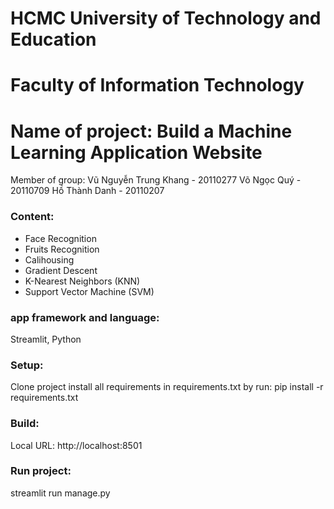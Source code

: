 # HCMC University of Technology and Education 
# Faculty of Information Technology 
# Name of project: Build a Machine Learning Application Website 

Member of group:
Vũ Nguyễn Trung Khang - 20110277
Võ Ngọc Quý - 20110709
Hồ Thành Danh - 20110207

### Content:
- Face Recognition
- Fruits Recognition
- Calihousing
- Gradient Descent
- K-Nearest Neighbors (KNN)
- Support Vector Machine (SVM)

### app framework and language:
Streamlit, Python
### Setup:
Clone project install all requirements in requirements.txt by run:
pip install -r requirements.txt

### Build:
Local URL: http://localhost:8501

### Run project:
streamlit run manage.py


